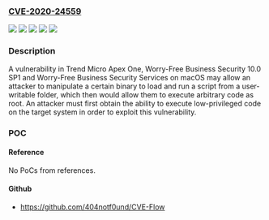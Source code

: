 ### [CVE-2020-24559](https://cve.mitre.org/cgi-bin/cvename.cgi?name=CVE-2020-24559)
![](https://img.shields.io/static/v1?label=Product&message=Trend%20Micro%20Apex%20One&color=blue)
![](https://img.shields.io/static/v1?label=Product&message=Trend%20Micro%20Worry-Free%20Business%20Security&color=blue)
![](https://img.shields.io/static/v1?label=Version&message=10.0%20SP1%2C%20Services%20(SaaS)%20&color=brightgreen)
![](https://img.shields.io/static/v1?label=Version&message=2009%20(on%20premise)%2C%20SaaS%20&color=brightgreen)
![](https://img.shields.io/static/v1?label=Vulnerability&message=Hard%20Link%20Privilege%20Escalation&color=brightgreen)

### Description

A vulnerability in Trend Micro Apex One, Worry-Free Business Security 10.0 SP1 and Worry-Free Business Security Services on macOS may allow an attacker to manipulate a certain binary to load and run a script from a user-writable folder, which then would allow them to execute arbitrary code as root. An attacker must first obtain the ability to execute low-privileged code on the target system in order to exploit this vulnerability.

### POC

#### Reference
No PoCs from references.

#### Github
- https://github.com/404notf0und/CVE-Flow


